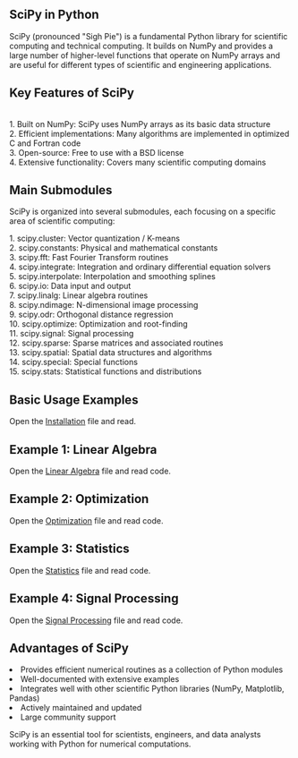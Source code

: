 <h2>SciPy in Python</h2>
<p>SciPy (pronounced "Sigh Pie") is a fundamental Python library for scientific computing and technical computing. It builds on NumPy and provides a large number of higher-level functions that operate on NumPy arrays and are useful for different types of scientific and engineering applications.</p>

<h2>Key Features of SciPy</h2>
<br>
<span>1. Built on NumPy: SciPy uses NumPy arrays as its basic data structure</span>
<br>
<span>2. Efficient implementations: Many algorithms are implemented in optimized C and Fortran code
</span>
<br>
<span>3. Open-source: Free to use with a BSD license</span>
<br>
<span>4. Extensive functionality: Covers many scientific computing domains</span>

<h2>Main Submodules</h2>
<p>SciPy is organized into several submodules, each focusing on a specific area of scientific computing:</p>
<span>1. scipy.cluster: Vector quantization / K-means</span>
<br>
<span>2. scipy.constants: Physical and mathematical constants</span>
<br>
<span>3. scipy.fft: Fast Fourier Transform routines</span>
<br>
<span>4. scipy.integrate: Integration and ordinary differential equation solvers</span>
<br>
<span>5. scipy.interpolate: Interpolation and smoothing splines</span>
<br>
<span>6. scipy.io: Data input and output</span>
<br>
<span>7. scipy.linalg: Linear algebra routines</span>
<br>
<span>8. scipy.ndimage: N-dimensional image processing</span>
<br>
<span>9. scipy.odr: Orthogonal distance regression</span>
<br>
<span>10. scipy.optimize: Optimization and root-finding</span>
<br>
<span>11. scipy.signal: Signal processing</span>
<br>
<span>12. scipy.sparse: Sparse matrices and associated routines</span>
<br>
<span>13. scipy.spatial: Spatial data structures and algorithms</span>
<br>
<span>14. scipy.special: Special functions</span>
<br>
<span>15. scipy.stats: Statistical functions and distributions</span>

<h2>Basic Usage Examples</h2>
<p>Open the <a href="https://github.com/younesnoorzahi/SciPy-in-Python/blob/main/installation.py">Installation</a> file and read.</p>

<h2>Example 1: Linear Algebra</h2>
<p>Open the <a href="https://github.com/younesnoorzahi/SciPy-in-Python/blob/main/Linear%20Algebra.py">Linear Algebra</a> file and read code.</p>

<h2>Example 2: Optimization</h2>
<p>Open the <a href="https://github.com/younesnoorzahi/SciPy-in-Python/blob/main/Optimization.py">Optimization</a> file and read code.</p>

<h2>Example 3: Statistics</h2>
<p>Open the <a href="https://github.com/younesnoorzahi/SciPy-in-Python/blob/main/Statistics.py">Statistics</a> file and read code.</p>

<h2>Example 4: Signal Processing</h2>
<p>Open the <a href="https://github.com/younesnoorzahi/SciPy-in-Python/blob/main/Signal%20Processing.py">Signal Processing</a> file and read code.</p>

<h2>Advantages of SciPy</h2>
<li>Provides efficient numerical routines as a collection of Python modules</li>
<li>Well-documented with extensive examples</li>
<li>Integrates well with other scientific Python libraries (NumPy, Matplotlib, Pandas)</li>
<li>Actively maintained and updated</li>
<li>Large community support</li>

<p>SciPy is an essential tool for scientists, engineers, and data analysts working with Python for numerical computations.</p>